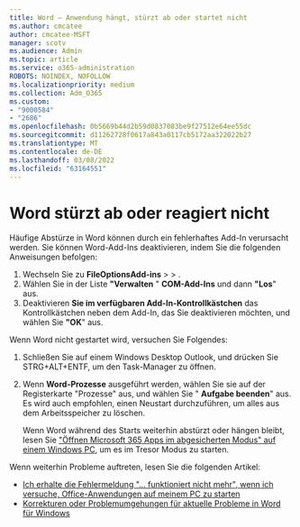 ```yaml
---
title: Word – Anwendung hängt, stürzt ab oder startet nicht
ms.author: cmcatee
author: cmcatee-MSFT
manager: scotv
ms.audience: Admin
ms.topic: article
ms.service: o365-administration
ROBOTS: NOINDEX, NOFOLLOW
ms.localizationpriority: medium
ms.collection: Adm_O365
ms.custom:
- "9000584"
- "2686"
ms.openlocfilehash: 0b5669b44d2b59d0837083be9f27512e64ee55dc
ms.sourcegitcommit: d11262728f0617a843a0117cb5172aa322022b27
ms.translationtype: MT
ms.contentlocale: de-DE
ms.lasthandoff: 03/08/2022
ms.locfileid: "63164551"
---
```

# <a name="word-crashes-or-doesnt-respond"></a>Word stürzt ab oder reagiert nicht

Häufige Abstürze in Word können durch ein fehlerhaftes Add-In verursacht werden. Sie können Word-Add-Ins deaktivieren, indem Sie die folgenden Anweisungen befolgen:

1. Wechseln Sie zu **FileOptionsAdd-ins** >  > .
2. Wählen Sie in der Liste **"Verwalten** " **COM-Add-Ins** und dann **"Los**" aus.
3. Deaktivieren **Sie im verfügbaren Add-In-Kontrollkästchen** das Kontrollkästchen neben dem Add-In, das Sie deaktivieren möchten, und wählen Sie **"OK**" aus.

Wenn Word nicht gestartet wird, versuchen Sie Folgendes:

1.   Schließen Sie auf einem Windows Desktop Outlook, und drücken Sie STRG+ALT+ENTF, um den Task-Manager zu öffnen. 
2. Wenn **Word-Prozesse** ausgeführt werden, wählen Sie sie auf der Registerkarte "Prozesse" aus, und wählen Sie " **Aufgabe beenden**" aus. Es wird auch empfohlen, einen Neustart durchzuführen, um alles aus dem Arbeitsspeicher zu löschen.

    Wenn Word während des Starts weiterhin abstürzt oder hängen bleibt, lesen Sie ["Öffnen Microsoft 365 Apps im abgesicherten Modus" auf einem Windows PC](https://support.office.com/article/Open-Office-apps-in-safe-mode-on-a-Windows-PC-dedf944a-5f4b-4afb-a453-528af4f7ac72), um es im Tresor Modus zu starten.

Wenn weiterhin Probleme auftreten, lesen Sie die folgenden Artikel: 
- [Ich erhalte die Fehlermeldung "... funktioniert nicht mehr", wenn ich versuche, Office-Anwendungen auf meinem PC zu starten](https://support.office.com/article/52bd7985-4e99-4a35-84c8-2d9b8301a2fa)
- [Korrekturen oder Problemumgehungen für aktuelle Probleme in Word für Windows](https://support.office.com/article/bf6bf17c-2807-4871-83ce-e337ae8f0b86)